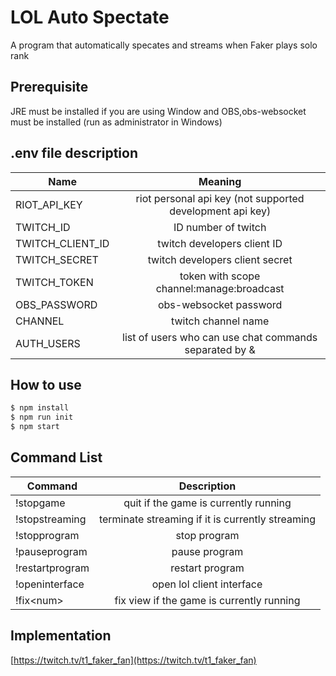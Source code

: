 # LOL Auto Spectate

A program that automatically specates and streams when Faker plays solo rank

## Prerequisite

JRE must be installed if you are using Window and OBS,obs-websocket must be installed (run as administrator in Windows)

## .env file description

| Name             |                          Meaning                          |
| ---------------- | :-------------------------------------------------------: |
| RIOT_API_KEY     | riot personal api key (not supported development api key) |
| TWITCH_ID        |                    ID number of twitch                    |
| TWITCH_CLIENT_ID |                twitch developers client ID                |
| TWITCH_SECRET    |              twitch developers client secret              |
| TWITCH_TOKEN     |         token with scope channel:manage:broadcast         |
| OBS_PASSWORD     |                  obs-websocket password                   |
| CHANNEL          |                    twitch channel name                    |
| AUTH_USERS       |  list of users who can use chat commands separated by &   |

## How to use

```bash
$ npm install
$ npm run init
$ npm start
```

## Command List

| Command         |                   Description                    |
| --------------- | :----------------------------------------------: |
| !stopgame       |      quit if the game is currently running       |
| !stopstreaming  | terminate streaming if it is currently streaming |
| !stopprogram    |                   stop program                   |
| !pauseprogram   |                  pause program                   |
| !restartprogram |                 restart program                  |
| !openinterface  |            open lol client interface             |
| !fix\<num\>     |    fix view if the game is currently running     |

## Implementation

[https://twitch.tv/t1_faker_fan](https://twitch.tv/t1_faker_fan)
